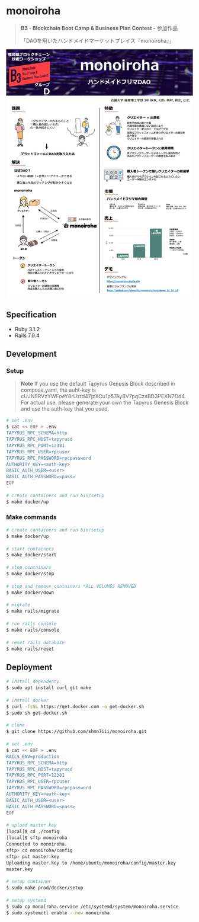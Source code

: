 # monoiroha

> **B3 - Blockchain Boot Camp & Business Plan Contest -** 参加作品
>
> 「DAOを用いたハンドメイドマーケットプレイス『monoiroha』」

<div align="center">
  <img src="doc/B3パネル.png"　title="B3パネル">
</div>

## Specification

- Ruby 3.1.2
- Rails 7.0.4

## Development

### Setup

> **Note**
> If you use the default Tapyrus Genesis Block described in compose.yaml, the auht-key is cUJN5RVzYWFoeY8rUztd47jzXCu1p57Ay8V7pqCzsBD3PEXN7Dd4. For actual use, please generate your own the Tapyrus Genesis Block and use the auth-key that you used.

```bash
# set .env
$ cat << EOF > .env
TAPYRUS_RPC_SCHEMA=http
TAPYRUS_RPC_HOST=tapyrusd
TAPYRUS_RPC_PORT=12381
TAPYRUS_RPC_USER=rpcuser
TAPYRUS_RPC_PASSWORD=rpcpassword
AUTHORITY_KEY=<auth-key>
BASIC_AUTH_USER=<user>
BASIC_AUTH_PASSWORD=<pass>
EOF

# create containers and run bin/setup
$ make docker/up
```

### Make commands

```bash
# create containers and run bin/setup
$ make docker/up

# start containers
$ make docker/start

# stop containers
$ make docker/stop

# stop and remove containers *ALL VOLUMES REMOVED
$ make docker/down

# migrate
$ make rails/migrate

# run rails console
$ make rails/console

# reset rails database
$ make rails/reset
```

## Deployment

```bash
# install dependency
$ sudo apt install curl git make

# install docker
$ curl -fsSL https://get.docker.com -o get-docker.sh
$ sudo sh get-docker.sh

# clone
$ git clone https://github.com/shmn7iii/monoiroha.git

# set .env
$ cat << EOF > .env
RAILS_ENV=production
TAPYRUS_RPC_SCHEMA=http
TAPYRUS_RPC_HOST=tapyrusd
TAPYRUS_RPC_PORT=12381
TAPYRUS_RPC_USER=rpcuser
TAPYRUS_RPC_PASSWORD=rpcpassword
AUTHORITY_KEY=<auth-key>
BASIC_AUTH_USER=<user>
BASIC_AUTH_PASSWORD=<pass>
EOF

# upload master.key
[local]$ cd ./config
[local]$ sftp monoiroha
Connected to monoiroha.
sftp> cd monoiroha/config
sftp> put master.key
Uploading master.key to /home/ubuntu/monoiroha/config/master.key
master.key                                                                                                          100%   32     1.1KB/s   00:00

# setup container
$ sudo make prod/docker/setup

# setup systemd
$ sudo cp monoiroha.service /etc/systemd/system/monoiroha.service
$ sudo systemctl enable --now monoiroha
```
